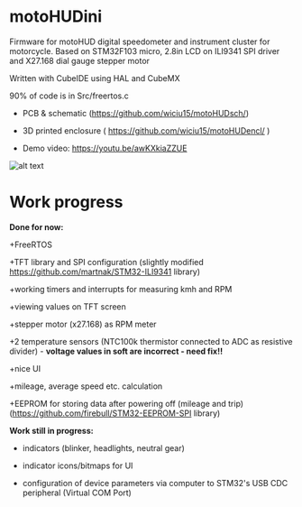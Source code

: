 # motoHUDini
Firmware for motoHUD digital speedometer and instrument cluster for motorcycle. Based on STM32F103 micro, 2.8in LCD on ILI9341 SPI driver and X27.168 dial gauge stepper motor

Written with CubeIDE using HAL and CubeMX

90% of code is in Src/freertos.c


- PCB & schematic (https://github.com/wiciu15/motoHUDsch/)

- 3D printed enclosure ( https://github.com/wiciu15/motoHUDencl/ )

- Demo video: https://youtu.be/awKXkiaZZUE

![alt text](https://i.imgur.com/zx7ixDC.png)

# Work progress

<b>Done for now:</b>

+FreeRTOS

+TFT library and SPI configuration (slightly modified https://github.com/martnak/STM32-ILI9341 library)

+working timers and interrupts for measuring kmh and RPM

+viewing values on TFT screen

+stepper motor (x27.168) as RPM meter

+2 temperature sensors (NTC100k thermistor connected to ADC as resistive divider) - <b>voltage values in soft are incorrect - need fix!!</b>

+nice UI

+mileage, average speed etc. calculation

+EEPROM for storing data after powering off (mileage and trip) (https://github.com/firebull/STM32-EEPROM-SPI library)


<b>Work still in progress:</b>


- indicators (blinker, headlights, neutral gear)

- indicator icons/bitmaps for UI

- configuration of device parameters via computer to STM32's USB CDC peripheral (Virtual COM Port)
